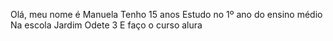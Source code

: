 Olá, meu nome é Manuela
Tenho 15 anos
Estudo no 1º ano do ensino médio
Na escola Jardim Odete 3
E faço o curso alura
